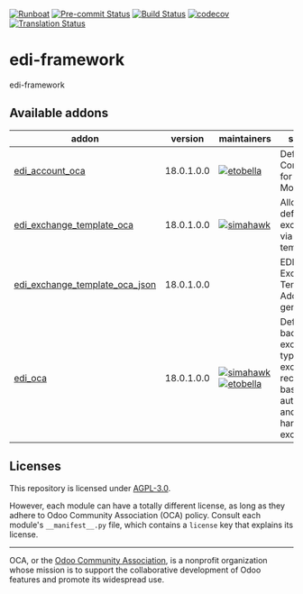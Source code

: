 
[![Runboat](https://img.shields.io/badge/runboat-Try%20me-875A7B.png)](https://runboat.odoo-community.org/builds?repo=OCA/edi-framework&target_branch=18.0)
[![Pre-commit Status](https://github.com/OCA/edi-framework/actions/workflows/pre-commit.yml/badge.svg?branch=18.0)](https://github.com/OCA/edi-framework/actions/workflows/pre-commit.yml?query=branch%3A18.0)
[![Build Status](https://github.com/OCA/edi-framework/actions/workflows/test.yml/badge.svg?branch=18.0)](https://github.com/OCA/edi-framework/actions/workflows/test.yml?query=branch%3A18.0)
[![codecov](https://codecov.io/gh/OCA/edi-framework/branch/18.0/graph/badge.svg)](https://codecov.io/gh/OCA/edi-framework)
[![Translation Status](https://translation.odoo-community.org/widgets/edi-framework-18-0/-/svg-badge.svg)](https://translation.odoo-community.org/engage/edi-framework-18-0/?utm_source=widget)

<!-- /!\ do not modify above this line -->

# edi-framework

edi-framework

<!-- /!\ do not modify below this line -->

<!-- prettier-ignore-start -->

[//]: # (addons)

Available addons
----------------
addon | version | maintainers | summary
--- | --- | --- | ---
[edi_account_oca](edi_account_oca/) | 18.0.1.0.0 | [![etobella](https://github.com/etobella.png?size=30px)](https://github.com/etobella) | Define EDI Configuration for Account Moves
[edi_exchange_template_oca](edi_exchange_template_oca/) | 18.0.1.0.0 | [![simahawk](https://github.com/simahawk.png?size=30px)](https://github.com/simahawk) | Allows definition of exchanges via templates.
[edi_exchange_template_oca_json](edi_exchange_template_oca_json/) | 18.0.1.0.0 |  | EDI Exchange Template - Add JSON generator.
[edi_oca](edi_oca/) | 18.0.1.0.0 | [![simahawk](https://github.com/simahawk.png?size=30px)](https://github.com/simahawk) [![etobella](https://github.com/etobella.png?size=30px)](https://github.com/etobella) | Define backends, exchange types, exchange records, basic automation and views for handling EDI exchanges.

[//]: # (end addons)

<!-- prettier-ignore-end -->

## Licenses

This repository is licensed under [AGPL-3.0](LICENSE).

However, each module can have a totally different license, as long as they adhere to Odoo Community Association (OCA)
policy. Consult each module's `__manifest__.py` file, which contains a `license` key
that explains its license.

----
OCA, or the [Odoo Community Association](http://odoo-community.org/), is a nonprofit
organization whose mission is to support the collaborative development of Odoo features
and promote its widespread use.

